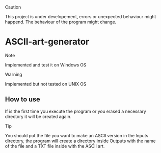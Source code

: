 > [!CAUTION]
> This project is under developement, errors or unexpected behaviour might happend.
>The behaviour of the program might change.

# ASCII-art-generator

> [!NOTE]
> Implemented and test it on Windows OS

> [!WARNING]
> Implemented but not tested on UNIX OS

## How to use
If is the first time you execute the program or you erased a necessary directory it will be created again.

> [!TIP]
> You should put the file you want to make an ASCII version in the Inputs directory, the program will create a directory inside Outputs with the name of the file and a TXT file inside with the ASCII art.
